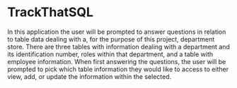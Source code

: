 # TrackThatSQL

In this application the user will be prompted to answer questions in relation to table data dealing with a, for the purpose of this project, department store. There are three tables with information dealing with a department and its identification number, roles within that department, and a table with employee information. When first answering the questions, the user will be prompted to pick which table information they would like to access to either view, add, or update the information within the selected.  